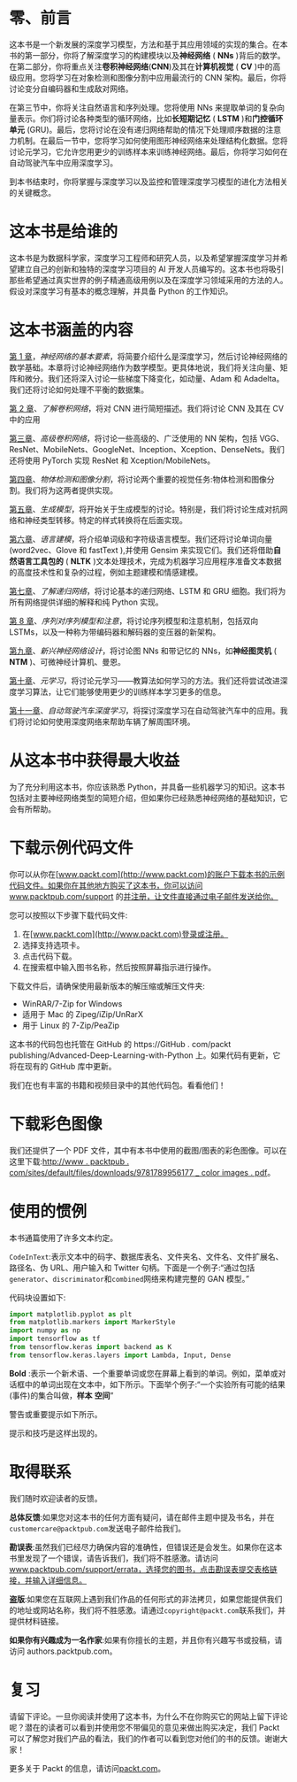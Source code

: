

# 零、前言

这本书是一个新发展的深度学习模型，方法和基于其应用领域的实现的集合。在本书的第一部分，你将了解深度学习的构建模块以及**神经网络** ( **NNs** )背后的数学。在第二部分，你将重点关注**卷积神经网络**(**CNN**)及其在**计算机视觉** ( **CV** )中的高级应用。您将学习在对象检测和图像分割中应用最流行的 CNN 架构。最后，你将讨论变分自编码器和生成敌对网络。

在第三节中，你将关注自然语言和序列处理。您将使用 NNs 来提取单词的复杂向量表示。你们将讨论各种类型的循环网络，比如**长短期记忆** ( **LSTM** )和**门控循环单元** (GRU)。最后，您将讨论在没有递归网络帮助的情况下处理顺序数据的注意力机制。在最后一节中，您将学习如何使用图形神经网络来处理结构化数据。您将讨论元学习，它允许您用更少的训练样本来训练神经网络。最后，你将学习如何在自动驾驶汽车中应用深度学习。

到本书结束时，你将掌握与深度学习以及监控和管理深度学习模型的进化方法相关的关键概念。



# 这本书是给谁的

这本书是为数据科学家，深度学习工程师和研究人员，以及希望掌握深度学习并希望建立自己的创新和独特的深度学习项目的 AI 开发人员编写的。这本书也将吸引那些希望通过真实世界的例子精通高级用例以及在深度学习领域采用的方法的人。假设对深度学习有基本的概念理解，并具备 Python 的工作知识。



# 这本书涵盖的内容

[第 1 章](b94f711b-daab-4de7-97b7-b7efccd0b392.xhtml)，*神经网络的基本要素*，将简要介绍什么是深度学习，然后讨论神经网络的数学基础。本章将讨论神经网络作为数学模型。更具体地说，我们将关注向量、矩阵和微分。我们还将深入讨论一些梯度下降变化，如动量、Adam 和 Adadelta。我们还将讨论如何处理不平衡的数据集。

[第 2 章](d94e220f-820e-40da-8bb5-9593e0790b21.xhtml)、*了解卷积网络*，将对 CNN 进行简短描述。我们将讨论 CNN 及其在 CV 中的应用

[第三章](433225cc-e19a-4ecb-9874-8de71338142d.xhtml)、*高级卷积网络*，将讨论一些高级的、广泛使用的 NN 架构，包括 VGG、ResNet、MobileNets、GoogleNet、Inception、Xception、DenseNets。我们还将使用 PyTorch 实现 ResNet 和 Xception/MobileNets。

[第四章](9ac88546-8662-4b23-aa96-7eb00f48fedb.xhtml)、*物体检测和图像分割*，将讨论两个重要的视觉任务:物体检测和图像分割。我们将为这两者提供实现。

[第五章](319c18b2-c733-402e-937c-ace912ff87ca.xhtml)、*生成模型*，将开始关于生成模型的讨论。特别是，我们将讨论生成对抗网络和神经类型转移。特定的样式转换将在后面实现。

[第六章](fe6a42c9-f18e-4c2b-9a82-99ec53e727ca.xhtml)、*语言建模*，将介绍单词级和字符级语言模型。我们还将讨论单词向量(word2vec、Glove 和 fastText ),并使用 Gensim 来实现它们。我们还将借助**自然语言工具包的** ( **NLTK** )文本处理技术，完成为机器学习应用程序准备文本数据的高度技术性和复杂的过程，例如主题建模和情感建模。

[第七章](379a4f7b-48da-40f2-99d6-ee57a7a5dcca.xhtml)、*了解递归网络*，将讨论基本的递归网络、LSTM 和 GRU 细胞。我们将为所有网络提供详细的解释和纯 Python 实现。

[第 8 章](0a021de6-b007-49bf-80e9-b7f6a72cbba7.xhtml)、*序列对序列模型和注意*，将讨论序列模型和注意机制，包括双向 LSTMs，以及一种称为带编码器和解码器的变压器的新架构。

[第九章](66956576-0f67-49a6-9ba8-1a782baa6b24.xhtml)、*新兴神经网络设计*，将讨论图 NNs 和带记忆的 NNs，如**神经图灵机** ( **NTM** )、可微神经计算机、曼恩。

[第十章](f641c4c2-60f2-41cb-a437-a961851dcc7f.xhtml)、*元学习*，将讨论元学习——教算法如何学习的方法。我们还将尝试改进深度学习算法，让它们能够使用更少的训练样本学习更多的信息。

[第十一章](3b680a14-f14a-4871-9c15-cf3aab662eed.xhtml)、*自动驾驶汽车深度学习*，将探讨深度学习在自动驾驶汽车中的应用。我们将讨论如何使用深度网络来帮助车辆了解周围环境。



# 从这本书中获得最大收益

为了充分利用这本书，你应该熟悉 Python，并具备一些机器学习的知识。这本书包括对主要神经网络类型的简短介绍，但如果你已经熟悉神经网络的基础知识，它会有所帮助。



# 下载示例代码文件

你可以从你在[www.packt.com](http://www.packt.com)的账户下载本书的示例代码文件。如果你在其他地方购买了这本书，你可以访问 www.packtpub.com/support 的[并注册，让文件直接通过电子邮件发送给你。](https://www.packtpub.com/support)

您可以按照以下步骤下载代码文件:

1.  在[www.packt.com](http://www.packt.com)登录或注册。
2.  选择支持选项卡。
3.  点击代码下载。
4.  在搜索框中输入图书名称，然后按照屏幕指示进行操作。

下载文件后，请确保使用最新版本的解压缩或解压文件夹:

*   WinRAR/7-Zip for Windows
*   适用于 Mac 的 Zipeg/iZip/UnRarX
*   用于 Linux 的 7-Zip/PeaZip

这本书的代码包也托管在 GitHub 的 https://GitHub . com/packt publishing/Advanced-Deep-Learning-with-Python 上。如果代码有更新，它将在现有的 GitHub 库中更新。

我们在也有丰富的书籍和视频目录中的其他代码包。看看他们！



# 下载彩色图像

我们还提供了一个 PDF 文件，其中有本书中使用的截图/图表的彩色图像。可以在这里下载:[http://www . packtpub . com/sites/default/files/downloads/9781789956177 _ color images . pdf](http://www.packtpub.com/sites/default/files/downloads/9781789956177_ColorImages.pdf)。



# 使用的惯例

本书通篇使用了许多文本约定。

`CodeInText`:表示文本中的码字、数据库表名、文件夹名、文件名、文件扩展名、路径名、伪 URL、用户输入和 Twitter 句柄。下面是一个例子:“通过包括`generator`、`discriminator`和`combined`网络来构建完整的 GAN 模型。”

代码块设置如下:

```py
import matplotlib.pyplot as plt
from matplotlib.markers import MarkerStyle
import numpy as np
import tensorflow as tf
from tensorflow.keras import backend as K
from tensorflow.keras.layers import Lambda, Input, Dense
```

**Bold** :表示一个新术语、一个重要单词或您在屏幕上看到的单词。例如，菜单或对话框中的单词出现在文本中，如下所示。下面举个例子:“一个实验所有可能的结果(事件)的集合叫做，**样本** **空间**”

警告或重要提示如下所示。

提示和技巧是这样出现的。



# 取得联系

我们随时欢迎读者的反馈。

**总体反馈**:如果您对这本书的任何方面有疑问，请在邮件主题中提及书名，并在`customercare@packtpub.com`发送电子邮件给我们。

**勘误表**:虽然我们已经尽力确保内容的准确性，但错误还是会发生。如果你在这本书里发现了一个错误，请告诉我们，我们将不胜感激。请访问 www.packtpub.com/support/errata，选择您的图书，点击勘误表提交表格链接，并输入详细信息。

**盗版**:如果您在互联网上遇到我们作品的任何形式的非法拷贝，如果您能提供我们的地址或网站名称，我们将不胜感激。请通过`copyright@packt.com`联系我们，并提供材料链接。

**如果你有兴趣成为一名作家**:如果有你擅长的主题，并且你有兴趣写书或投稿，请访问 authors.packtpub.com。



# 复习

请留下评论。一旦你阅读并使用了这本书，为什么不在你购买它的网站上留下评论呢？潜在的读者可以看到并使用您不带偏见的意见来做出购买决定，我们 Packt 可以了解您对我们产品的看法，我们的作者可以看到您对他们的书的反馈。谢谢大家！

更多关于 Packt 的信息，请访问[packt.com](http://www.packt.com/)。